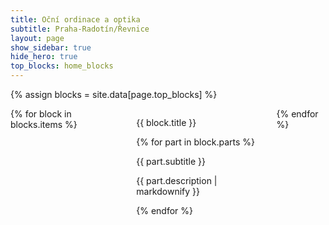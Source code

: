 ```yaml
---
title: Oční ordinace a optika
subtitle: Praha-Radotín/Řevnice
layout: page
show_sidebar: true
hide_hero: true
top_blocks: home_blocks
---
```

{% assign blocks = site.data[page.top_blocks] %}
<div class="container">
    <div class="columns is-multiline is-centered">
        {% for block in blocks.items %}
            <div class="column is-6">
                <p class="title is-5 has-text-centered">{{ block.title }}</p>
                {% for part in block.parts %}
                  <p class="subtitle is-5 has-text-centered">{{ part.subtitle }}</p>
                  <div class="content">
                      <p>{{ part.description | markdownify }}</p>
                  </div>
                {% endfor %}
            </div>
        {% endfor %}
    </div>
</div>
